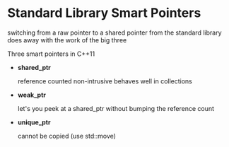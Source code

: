 # Standard Library Smart Pointers

switching from a raw pointer to 
a shared pointer from the standard
library does away with the work
of the big three

Three smart pointers in C++11

- **shared_ptr**
	
	reference counted 
	non-intrusive
	behaves well in collections

- **weak_ptr**
		
	let's you peek at a shared_ptr
	without bumping the reference count

- **unique_ptr**

	cannot be copied (use std::move)
